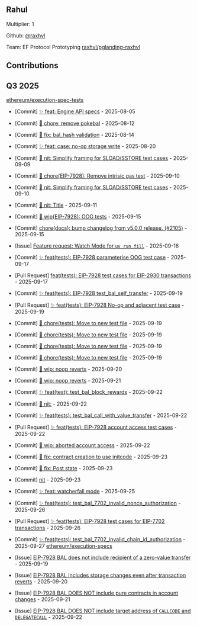 
## Rahul
Multiplier: 1

Github: [@raxhvl](https://github.com/raxhvl) 

Team: EF Protocol Prototyping [raxhvl/pglanding-raxhvl](https://github.com/raxhvl/pglanding-raxhvl) 

## Contributions

## Q3 2025

[ethereum/execution-spec-tests](https://github.com/ethereum/execution-spec-tests)
* [Commit] [✨ feat: Engine API specs](https://github.com/ethereum/execution-spec-tests/commit/1ad04f00d483af3974528a3b29073e502551cf9e) - 2025-08-05
* [Commit] [🧹 chore: remove pokebal](https://github.com/ethereum/execution-spec-tests/commit/c990f1758a93e770f9703645ffbb63e9a97eab12) - 2025-08-12
* [Commit] [🐞 fix: bal_hash validation](https://github.com/ethereum/execution-spec-tests/commit/02c43c277379aef6d48830f688e0fcb78d312d13) - 2025-08-14
* [Commit] [✨ feat: case: no-op storage write](https://github.com/ethereum/execution-spec-tests/commit/13da83da6aec976bc4157b703860357a7cbaf04d) - 2025-08-20
* [Commit] [🥢 nit: Simplify framing for SLOAD/SSTORE test cases](https://github.com/ethereum/execution-spec-tests/commit/21040987563a8c1e770a3c508d201bc2d7704b32) - 2025-09-09
* [Commit] [🧹 chore(EIP-7928): Remove intrisic gas test](https://github.com/ethereum/execution-spec-tests/commit/68a6cc6467d9f2d70aba21c645c7a1d353790426) - 2025-09-10
* [Commit] [🥢 nit: Simplify framing for SLOAD/SSTORE test cases](https://github.com/ethereum/execution-spec-tests/commit/d5c03233120807445aff57343f6ddec22b29ea78) - 2025-09-10
* [Commit] [🥢 nit: Title](https://github.com/ethereum/execution-spec-tests/commit/3178dfaecfd36d6d81e4ecef8f9b381890318951) - 2025-09-11
* [Commit] [🚧 wip(EIP-7928): OOG tests](https://github.com/ethereum/execution-spec-tests/commit/780a23e012389404df82af62f2d4e8b4e89e0740) - 2025-09-15
* [Commit] [chore(docs): bump changelog from v5.0.0 release. (#2105)](https://github.com/ethereum/execution-spec-tests/commit/43ccf8a6e5c23b85585eca5d9f203160fb2b20e4) - 2025-09-15
* [Issue] [Feature request: Watch Mode for `uv run fill`](https://github.com/ethereum/execution-spec-tests/issues/2156) - 2025-09-16
* [Commit] [✨ feat(tests): EIP-7928 parameterise OOG test case](https://github.com/ethereum/execution-spec-tests/commit/853435a2813da134a762799d8b0e04b2f99d921d) - 2025-09-17
* [Pull Request] [feat(tests): EIP-7928 test cases for EIP-2930 transactions](https://github.com/ethereum/execution-spec-tests/pull/2167) - 2025-09-17

* [Commit] [✨ feat(tests): EIP-7928 test_bal_self_transfer](https://github.com/ethereum/execution-spec-tests/commit/f56e9cb1e0e67f7973ce79e65edf2bd570b635e5) - 2025-09-19
* [Pull Request] [✨ feat(tests): EIP-7928 No-op and adjacent test case](https://github.com/ethereum/execution-spec-tests/pull/2178) - 2025-09-19
* [Commit] [🧹 chore(tests): Move to new test file](https://github.com/ethereum/execution-spec-tests/commit/296091dc819c174377e7de25a542fa0b8578b037) - 2025-09-19
* [Commit] [🧹 chore(tests): Move to new test file](https://github.com/ethereum/execution-spec-tests/commit/73e22e43b7c19f5d095c40ae44676c30fbe02250) - 2025-09-19
* [Commit] [🧹 chore(tests): Move to new test file](https://github.com/ethereum/execution-spec-tests/commit/bc71c0e834067865200123f9eb177a160901a694) - 2025-09-19
* [Commit] [🧹 chore(tests): Move to new test file](https://github.com/ethereum/execution-spec-tests/commit/94a7cc5993352e33e56f3ae934ae0a4d7074a6bb) - 2025-09-19
* [Commit] [🚧 wip: noop reverts](https://github.com/ethereum/execution-spec-tests/commit/fca2468dfc4b77871bff59f84c4ce58e811cccc5) - 2025-09-20
* [Commit] [🚧 wip: noop reverts](https://github.com/ethereum/execution-spec-tests/commit/4bb38e8d635230e89a940b2c7b4906a146bc0ab5) - 2025-09-21
* [Commit] [✨ feat(test): test_bal_block_rewards](https://github.com/ethereum/execution-spec-tests/commit/292d1dbf894055dce02bfc08574079d6626494b2) - 2025-09-22
* [Commit] [🥢 nit:](https://github.com/ethereum/execution-spec-tests/commit/54b8cb17c1bd9a8aae936789d0c8ce67adab144a) - 2025-09-22
* [Commit] [✨ feat(tests): test_bal_call_with_value_transfer](https://github.com/ethereum/execution-spec-tests/commit/5f686024cdaa5dd29672c1708a0d2b2211355ec4) - 2025-09-22
* [Pull Request] [✨ feat(tests): EIP-7928 account access test cases](https://github.com/ethereum/execution-spec-tests/pull/2182) - 2025-09-22
* [Commit] [🚧 wip: aborted account access](https://github.com/ethereum/execution-spec-tests/commit/386f56ff102dde3499be8f42651ba58f5d0a211e) - 2025-09-22
* [Commit] [🐞 fix: contract creation to use initcode](https://github.com/ethereum/execution-spec-tests/commit/f60e3fc36e1ce3e2f2125635479291f91caaa09f) - 2025-09-23
* [Commit] [🐞 fix: Post state](https://github.com/ethereum/execution-spec-tests/commit/ba89ae8166d0a3cbe19049bf6beaa2cfb22ad259) - 2025-09-23
* [Commit] [nit](https://github.com/ethereum/execution-spec-tests/commit/1eae5c162a6dfaffaed8cc53bff5f8d2ea50a6dc) - 2025-09-23
* [Commit] [✨ feat: watcherfall mode](https://github.com/ethereum/execution-spec-tests/commit/644c3b5c1f0273f5e0d2cf68cd57bbfce0e67037) - 2025-09-25
* [Commit] [✨ feat(tests): test_bal_7702_invalid_nonce_authorization](https://github.com/ethereum/execution-spec-tests/commit/8e78ad827ce5b627f9677f63c226bb281969bdd4) - 2025-09-26
* [Pull Request] [✨ feat(tests): EIP-7928 test cases for EIP-7702 transactions](https://github.com/ethereum/execution-spec-tests/pull/2212) - 2025-09-26
* [Commit] [✨ feat(tests): test_bal_7702_invalid_chain_id_authorization](https://github.com/ethereum/execution-spec-tests/commit/13eaf467154d000241119b30003d438abe62ba3e) - 2025-09-27
[ethereum/execution-specs](https://github.com/ethereum/execution-specs)
* [Issue] [EIP-7928 BAL does not include recipient of a zero-value transfer](https://github.com/ethereum/execution-specs/issues/1430) - 2025-09-19
* [Issue] [EIP-7928 BAL includes storage changes even after transaction reverts](https://github.com/ethereum/execution-specs/issues/1432) - 2025-09-20
* [Issue] [EIP-7928 BAL DOES NOT include pure contracts in account changes](https://github.com/ethereum/execution-specs/issues/1433) - 2025-09-21
* [Issue] [EIP-7928 BAL DOES NOT include target address of `CALLCODE` and `DELEGATECALL`](https://github.com/ethereum/execution-specs/issues/1434) - 2025-09-22
